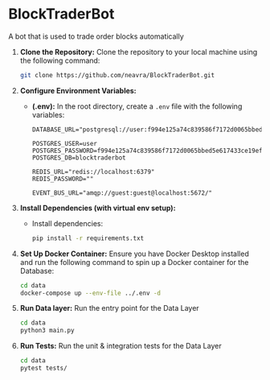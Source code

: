 # BlockTraderBot
A bot that is used to trade order blocks automatically


1. **Clone the Repository:** Clone the repository to your local machine using the following command:

    ```bash
    git clone https://github.com/neavra/BlockTraderBot.git
    ```

2. **Configure Environment Variables:**

    - **(.env):** In the root directory, create a `.env` file with the following variables:

        ```env
        DATABASE_URL="postgresql://user:f994e125a74c839586f7172d0065bbed5e617433ce19ef27ae9bcb701cff9667@localhost:5432/blocktraderbot"

        POSTGRES_USER=user
        POSTGRES_PASSWORD=f994e125a74c839586f7172d0065bbed5e617433ce19ef27ae9bcb701cff9667
        POSTGRES_DB=blocktraderbot

        REDIS_URL="redis://localhost:6379"
        REDIS_PASSWORD=""
        
        EVENT_BUS_URL="amqp://guest:guest@localhost:5672/"
        ```

3. **Install Dependencies (with virtual env setup):**

    - Install dependencies:

        ```bash
        pip install -r requirements.txt
        ```

4. **Set Up Docker Container:** Ensure you have Docker Desktop installed and run the following command to spin up a Docker container for the Database:

    ```bash
    cd data
    docker-compose up --env-file ../.env -d
    ```

5. **Run Data layer:** Run the entry point for the Data Layer

    ```bash
    cd data
    python3 main.py
    ```

6. **Run Tests:** Run the unit & integration tests for the Data Layer

    ```bash
    cd data
    pytest tests/
    ```